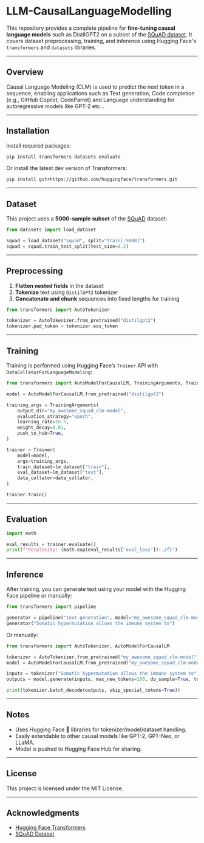 # LLM-CausalLanguageModelling

This repository provides a complete pipeline for **fine-tuning causal language models** such as DistilGPT2 on a subset of the [SQuAD dataset](https://huggingface.co/datasets/squad). It covers dataset preprocessing, training, and inference using Hugging Face's `transformers` and `datasets` libraries.

---

## Overview

Causal Language Modeling (CLM) is used to predict the next token in a sequence, enabling applications such as Text generation, Code completion (e.g., GitHub Copilot, CodeParrot) and Language understanding for autoregressive models like GPT-2 etc...

---

## Installation

Install required packages:

```bash
pip install transformers datasets evaluate
```

Or install the latest dev version of Transformers:

```bash
pip install git+https://github.com/huggingface/transformers.git
```

---

## Dataset

This project uses a **5000-sample subset** of the [SQuAD](https://huggingface.co/datasets/squad) dataset:

```python
from datasets import load_dataset

squad = load_dataset("squad", split="train[:5000]")
squad = squad.train_test_split(test_size=0.2)
```

---

## Preprocessing

1. **Flatten nested fields** in the dataset  
2. **Tokenize** text using `DistilGPT2` tokenizer  
3. **Concatenate and chunk** sequences into fixed lengths for training  

```python
from transformers import AutoTokenizer

tokenizer = AutoTokenizer.from_pretrained("distilgpt2")
tokenizer.pad_token = tokenizer.eos_token
```

---

## Training

Training is performed using Hugging Face’s `Trainer` API with `DataCollatorForLanguageModeling`:

```python
from transformers import AutoModelForCausalLM, TrainingArguments, Trainer

model = AutoModelForCausalLM.from_pretrained("distilgpt2")

training_args = TrainingArguments(
    output_dir="my_awesome_squad_clm-model",
    evaluation_strategy="epoch",
    learning_rate=2e-5,
    weight_decay=0.01,
    push_to_hub=True,
)

trainer = Trainer(
    model=model,
    args=training_args,
    train_dataset=lm_dataset["train"],
    eval_dataset=lm_dataset["test"],
    data_collator=data_collator,
)

trainer.train()
```

---

## Evaluation

```python
import math

eval_results = trainer.evaluate()
print(f"Perplexity: {math.exp(eval_results['eval_loss']):.2f}")
```

---

## Inference

After training, you can generate text using your model with the Hugging Face pipeline or manually:

```python
from transformers import pipeline

generator = pipeline("text-generation", model="my_awesome_squad_clm-model")
generator("Somatic hypermutation allows the immune system to")
```

Or manually:

```python
from transformers import AutoTokenizer, AutoModelForCausalLM

tokenizer = AutoTokenizer.from_pretrained("my_awesome_squad_clm-model")
model = AutoModelForCausalLM.from_pretrained("my_awesome_squad_clm-model")

inputs = tokenizer("Somatic hypermutation allows the immune system to", return_tensors="pt").input_ids
outputs = model.generate(inputs, max_new_tokens=100, do_sample=True, top_k=50, top_p=0.95)

print(tokenizer.batch_decode(outputs, skip_special_tokens=True))
```

---

## Notes

- Uses Hugging Face 🤗 libraries for tokenizer/model/dataset handling.
- Easily extendable to other causal models like GPT-2, GPT-Neo, or LLaMA.
- Model is pushed to Hugging Face Hub for sharing.

---

## License

This project is licensed under the MIT License.

---

## Acknowledgments

- [Hugging Face Transformers](https://github.com/huggingface/transformers)
- [SQuAD Dataset](https://huggingface.co/datasets/squad)

